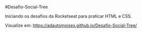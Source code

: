 #Desafio-Social-Tree

Iniciando os desafios da Rocketseat para praticar HTML e CSS.

Visualize em: https://adautomoises.github.io/Desafio-Social-Tree/
